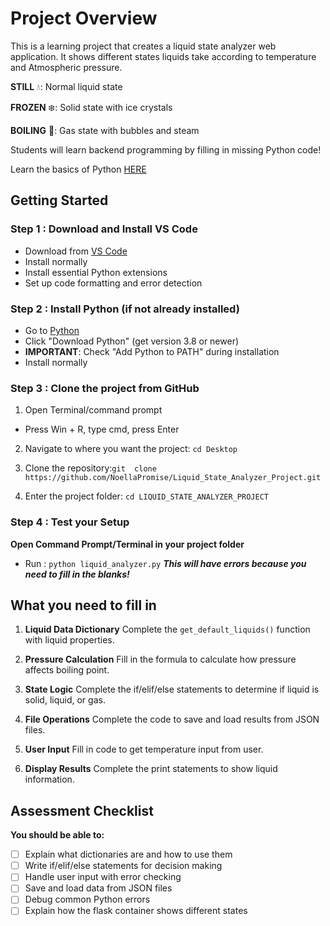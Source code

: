 # Project Overview

This is a  learning project that creates a liquid state analyzer web application. It shows different states 
liquids take according to temperature and Atmospheric pressure.

**STILL** 💧: Normal liquid state

**FROZEN** ❄️: Solid state with ice crystals

**BOILING** 💨: Gas state with bubbles and steam

Students will learn backend programming by filling in missing Python code!



Learn the basics of Python [HERE](https://www.w3schools.com/python/python_intro.asp)



## Getting Started

### Step 1 : Download and Install VS Code
- Download from [VS Code](https://code.visualstudio.com/)
- Install normally
- Install essential Python extensions
- Set up code formatting and error detection

### Step 2 : Install Python (if not already installed)
- Go to [Python](python.org)
- Click "Download Python" (get version 3.8 or newer)
- **IMPORTANT**: Check "Add Python to PATH" during installation
- Install normally

### Step 3 : Clone the project from GitHub
1. Open Terminal/command prompt
  - Press Win + R, type cmd, press Enter

2. Navigate to where you want the project:
    `cd Desktop`

3. Clone the repository:`git  clone https://github.com/NoellaPromise/Liquid_State_Analyzer_Project.git`
  
4. Enter the project folder:
    `cd LIQUID_STATE_ANALYZER_PROJECT`

### Step 4 : Test your Setup

**Open Command Prompt/Terminal in your project folder**
  - Run : `python liquid_analyzer.py`  ***This will have errors because you need to fill in the blanks!***



## What you need to fill in
1. **Liquid Data Dictionary**
Complete the `get_default_liquids()` function with liquid properties.

2. **Pressure Calculation**
Fill in the formula to calculate how pressure affects boiling point.

3. **State Logic**
Complete the if/elif/else statements to determine if liquid is solid, liquid, or gas.

4. **File Operations**
Complete the code to save and load results from JSON files.

5. **User Input**
Fill in code to get temperature input from user.

6. **Display Results**
Complete the print statements to show liquid information.


## Assessment Checklist
**You should be able to:**

 - [ ] Explain what dictionaries are and how to use them
 - [ ] Write if/elif/else statements for decision making
 - [ ] Handle user input with error checking
 - [ ] Save and load data from JSON files
 - [ ] Debug common Python errors
 - [ ] Explain how the flask container shows different states
